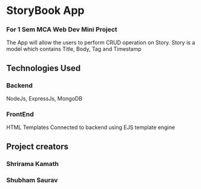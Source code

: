 # StoryBook App
### For 1 Sem MCA Web Dev Mini Project
The App will allow the users to perform CRUD operation on Story.
Story is a model which contains Title, Body, Tag and Timestamp
## Technologies Used
### Backend
NodeJs, ExpressJs, MongoDB

### FrontEnd
HTML Templates 
Connected to backend using EJS template engine

## Project creators
### Shrirama Kamath
### Shubham Saurav